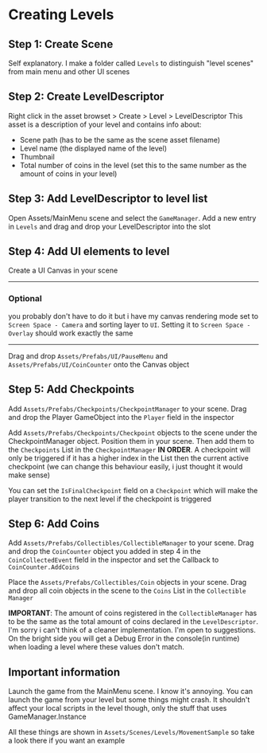 # Creating Levels

## Step 1: Create Scene
Self explanatory. I make a folder called `Levels` to distinguish "level scenes" from main menu and other UI scenes

## Step 2: Create LevelDescriptor
Right click in the asset browset > Create > Level > LevelDescriptor
This asset is a description of your level and contains info about:
- Scene path (has to be the same as the scene asset filename)
- Level name (the displayed name of the level)
- Thumbnail
- Total number of coins in the level (set this to the same number as the amount of coins in your level)

## Step 3: Add LevelDescriptor to level list
Open Assets/MainMenu scene and select the `GameManager`. Add a new entry in `Levels` and drag and drop your LevelDescriptor into the slot

## Step 4: Add UI elements to level
Create a UI Canvas in your scene

-----------------------------------
### __Optional__
you probably don't have to do it but i have my canvas rendering mode set to `Screen Space - Camera` and sorting layer to `UI`. Setting it to `Screen Space - Overlay` should work exactly the same

-----------------------------------

Drag and drop `Assets/Prefabs/UI/PauseMenu` and `Assets/Prefabs/UI/CoinCounter` onto the Canvas object

## Step 5: Add Checkpoints
Add `Assets/Prefabs/Checkpoints/CheckpointManager` to your scene. Drag and drop the Player GameObject into the `Player` field in the inspector

Add `Assets/Prefabs/Checkpoints/Checkpoint` objects to the scene under the CheckpointManager object. Position them in your scene. Then add them to the `Checkpoints` List in the `CheckpointManager` __IN ORDER__. A checkpoint will only be triggered if it has a higher index in the List then the current active checkpoint (we can change this behaviour easily, i just thought it would make sense)

You can set the `IsFinalCheckpoint` field on a `Checkpoint` which will make the player transition to the next level if the checkpoint is triggered

## Step 6: Add Coins
Add `Assets/Prefabs/Collectibles/CollectibleManager` to your scene. Drag and drop the `CoinCounter` object you added in step 4 in the `CoinCollectedEvent` field in the inspector and set the Callback to `CoinCounter.AddCoins`

Place the `Assets/Prefabs/Collectibles/Coin` objects in your scene. Drag and drop all coin objects in the scene to the `Coins` List in the `Collectible Manager`

__IMPORTANT__: The amount of coins registered in the `CollectibleManager` has to be the same as the total amount of coins declared in the `LevelDescriptor`. I'm sorry i can't think of a cleaner implementation. I'm open to suggestions. On the bright side you will get a Debug Error in the console(in runtime) when loading a level where these values don't match.

## Important information
Launch the game from the MainMenu scene. I know it's annoying. You can launch the game from your level but some things might crash. It shouldn't affect your local scripts in the level though, only the stuff that uses GameManager.Instance

All these things are shown in `Assets/Scenes/Levels/MovementSample` so take a look there if you want an example
